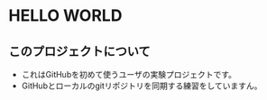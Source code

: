 HELLO WORLD
============

このプロジェクトについて
----------------------------
* これはGitHubを初めて使うユーザの実験プロジェクトです。
* GitHubとローカルのgitリポジトリを同期する練習をしていますん。
